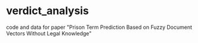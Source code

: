 # verdict_analysis
code and data for paper "Prison Term Prediction Based on Fuzzy Document Vectors Without Legal Knowledge"

